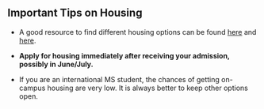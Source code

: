 ## Important Tips on Housing

* A good resource to find different housing options can be found [here](https://docs.google.com/spreadsheets/d/1W733qxThpY85sFvdtwqIgfTo8M7L_X367VxTHVOBUYM/edit#gid=1442012155) and [here](https://github.com/Anirudh257/AttendingUnivesityOfCaliforniaAtRiverside/blob/main/housing/ISI%20Apartment%20Guide%2C%202021%20(1).xlsx).

* **Apply for housing immediately after receiving your admission, possibly in June/July.**

* If you are an international MS student, the chances of getting on-campus housing are very low. It is always better to keep other options open.


